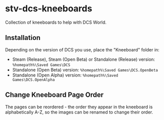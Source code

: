 # stv-dcs-kneeboards
Collection of kneeboards to help with DCS World.

## Installation
Depending on the version of DCS you use, place the "Kneeboard" folder in:
* Steam (Release), Steam (Open Beta) or Standalone (Release) version:
    `%homepath%\Saved Games\DCS`
* Standalone (Open Beta) version:
    `%homepath%\Saved Games\DCS.OpenBeta`
* Standalone (Open Alpha) version:
    `%homepath%\Saved Games\DCS.OpenAlpha`

## Change Kneeboard Page Order
The pages can be reordered - the order they appear in the kneeboard is alphabetically A-Z, so the images can be renamed to change their order.